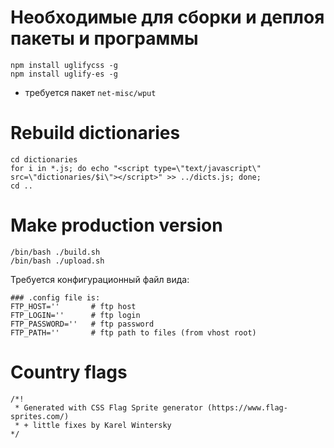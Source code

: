 # Необходимые для сборки и деплоя пакеты и программы

```
npm install uglifycss -g
npm install uglify-es -g
```

+ требуется пакет `net-misc/wput` 

# Rebuild dictionaries
```
cd dictionaries
for i in *.js; do echo "<script type=\"text/javascript\" src=\"dictionaries/$i\"></script>" >> ../dicts.js; done;
cd ..
```

# Make production version

```
/bin/bash ./build.sh
/bin/bash ./upload.sh
```

Требуется конфигурационный файл вида:
```
### .config file is:
FTP_HOST=''		  # ftp host
FTP_LOGIN=''      # ftp login
FTP_PASSWORD=''   # ftp password
FTP_PATH=''       # ftp path to files (from vhost root)
```

# Country flags

```
/*!
 * Generated with CSS Flag Sprite generator (https://www.flag-sprites.com/)
 * + little fixes by Karel Wintersky
*/
```
